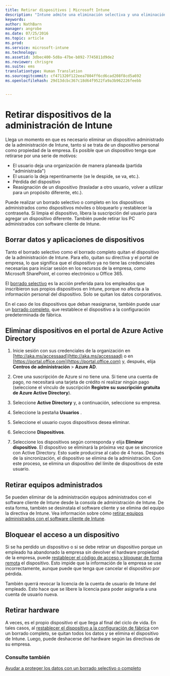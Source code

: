 ```yaml
---
title: Retirar dispositivos | Microsoft Intune
description: "Intune admite una eliminación selectiva y una eliminación completa para quitar el dispositivo de administración de Intune mediante la eliminación de la directiva y el portal de empresa."
keywords: 
author: NathBarn
manager: angrobe
ms.date: 07/25/2016
ms.topic: article
ms.prod: 
ms.service: microsoft-intune
ms.technology: 
ms.assetid: 3dbec400-5d8a-47be-b892-7745811d9de2
ms.reviewer: chrisgre
ms.suite: ems
translationtype: Human Translation
ms.sourcegitcommit: cf471320f122eea7804ff6cd6cad208f8cd5a692
ms.openlocfilehash: 29d13dcbc367c18d64f9522fa9a3b962226feebb


---
```


# Retirar dispositivos de la administración de Intune

Llega un momento en que es necesario eliminar un dispositivo administrado de la administración de Intune, tanto si se trata de un dispositivo personal como propiedad de la empresa. Es posible que un dispositivo tenga que retirarse por una serie de motivos:

-   El usuario deja una organización de manera planeada (partida "administrada")
-   El usuario la deja repentinamente (se le despide, se va, etc.).
-   Pérdida del dispositivo
-   Reasignación de un dispositivo (trasladar a otro usuario, volver a utilizar para un propósito diferente, etc.).

Puede realizar un borrado selectivo o completo en los dispositivos administrados como dispositivos móviles o bloquearlo y restablecer la contraseña. Si limpia el dispositivo, libera la suscripción del usuario para agregar un dispositivo diferente. También puede retirar los PC administrados con software cliente de Intune.

## Borrar datos y aplicaciones de dispositivos
Tanto el borrado selectivo como el borrado completo quitan el dispositivo de la administración de Intune. Para ello, quitan su directiva y el portal de empresa, lo que significa que el dispositivo ya no tiene las credenciales necesarias para iniciar sesión en los recursos de la empresa, como Microsoft SharePoint, el correo electrónico u Office 365.

El [borrado selectivo](use-remote-wipe-to-help-protect-data-using-microsoft-intune.md#selective-wipe) es la acción preferida para los empleados que inscribieron sus propios dispositivos en Intune, porque no afecta a la información personal del dispositivo. Solo se quitan los datos corporativos.

En el caso de los dispositivos que deban reasignarse, también puede usar un [borrado completo](use-remote-wipe-to-help-protect-data-using-microsoft-intune.md#full-wipe), que restablece el dispositivo a la configuración predeterminada de fábrica.

## Eliminar dispositivos en el portal de Azure Active Directory

1.  Inicie sesión con sus credenciales de la organización en [http://aka.ms/accessaad](http://aka.ms/accessaad) o en [https://portal.office.com](https://portal.office.com) y, después, elija **Centros de administración** &gt; **Azure AD**.

2.  Cree una suscripción de Azure si no tiene una. Si tiene una cuenta de pago, no necesitará una tarjeta de crédito ni realizar ningún pago (seleccione el vínculo de suscripción **Registre su suscripción gratuita de Azure Active Directory**).

4.  Seleccione **Active Directory** y, a continuación, seleccione su empresa.

5.  Seleccione la pestaña **Usuarios** .

6.  Seleccione el usuario cuyos dispositivos desea eliminar.

7.  Seleccione **Dispositivos**.

8.  Seleccione los dispositivos según corresponda y elija **Eliminar dispositivo**. El dispositivo se eliminará la próxima vez que se sincronice con Active Directory. Esto suele producirse al cabo de 4 horas. Después de la sincronización, el dispositivo se elimina de la administración. Con este proceso, se elimina un dispositivo del límite de dispositivos de este usuario.

## Retirar equipos administrados
Se pueden eliminar de la administración equipos administrados con el software cliente de Intune desde la consola de administración de Intune. De esta forma, también se desinstala el software cliente y se elimina del equipo la directiva de Intune. Vea información sobre cómo [retirar equipos administrados con el software cliente de Intune](common-windows-pc-management-tasks-with-the-microsoft-intune-computer-client#retire-a-computer.md).

## Bloquear el acceso a un dispositivo
Si se ha perdido un dispositivo o si se debe retirar un dispositivo porque un empleado ha abandonado la empresa sin devolver el hardware propiedad de la empresa, puede [restablecer el código de acceso y bloquear de forma remota](use-remote-lock-and-passcode-reset-in-microsoft-intune.md) el dispositivo. Esto impide que la información de la empresa se use incorrectamente, aunque puede que tenga que cancelar el dispositivo por pérdida.

También querrá revocar la licencia de la cuenta de usuario de Intune del empleado. Esto hace que se libere la licencia para poder asignarla a una cuenta de usuario nueva.

## Retirar hardware
A veces, es el propio dispositivo el que llega al final del ciclo de vida. En tales casos, al [restablecer el dispositivo a la configuración de fábrica](use-remote-wipe-to-help-protect-data-using-microsoft-intune.md) con un borrado completo, se quitan todos los datos y se elimina el dispositivo de Intune. Luego, puede deshacerse del hardware según las directivas de su empresa.

### Consulte también
[Ayudar a proteger los datos con un borrado selectivo o completo](use-remote-wipe-to-help-protect-data-using-microsoft-intune.md)



<!--HONumber=Aug16_HO4-->


